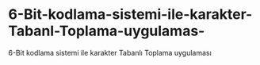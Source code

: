 # 6-Bit-kodlama-sistemi-ile-karakter-Tabanl-Toplama-uygulamas-
6-Bit kodlama sistemi ile karakter Tabanlı Toplama uygulaması
